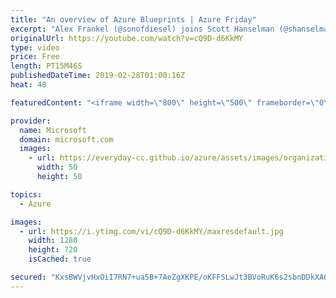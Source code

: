 ```yaml
---
title: "An overview of Azure Blueprints | Azure Friday"
excerpt: "Alex Frankel (@sonofdiesel) joins Scott Hanselman (@shanselman) to discuss Azure Blueprints. Environment creation can be a long and error prone process. Azure Blueprints helps you deploy and update cloud environments in a repeatable manner using composable artifacts such as policies, role-based access"
originalUrl: https://youtube.com/watch?v=cQ9D-d6KkMY
type: video
price: Free
length: PT15M46S
publishedDateTime: 2019-02-28T01:00:16Z
heat: 48

featuredContent: "<iframe width=\"800\" height=\"500\" frameborder=\"0\" src=\"https://www.youtube.com/embed/cQ9D-d6KkMY\" allow=\"accelerometer; autoplay; encrypted-media; gyroscope; picture-in-picture\" allowfullscreen></iframe>"

provider:
  name: Microsoft
  domain: microsoft.com
  images:
    - url: https://everyday-cc.github.io/azure/assets/images/organizations/microsoft.com-50x50.jpg
      width: 50
      height: 50

topics:
  - Azure

images:
  - url: https://i.ytimg.com/vi/cQ9D-d6KkMY/maxresdefault.jpg
    width: 1280
    height: 720
    isCached: true

secured: "KxsBWVjvHxOiI7RN7+ua5B+7AeZgXKPE/oKFFSLwJt3BVoRuK6s2sbnDDkXAOYGHtnDSGYWNJSZqdcVhlESPsMV02khZ3AaQ6gk1DUuT85WYr/FOGPzdrcpyEnXhnM3Hlsg+6Ph0GEiNG8kWzu+dNLoQnTSzKrfNCqkbp9VAvQQlPoypsa78Y73IWn3z7GACvNRtlmpZAJl2XPiv3ydB5B9jCx/9cyA+mRKUqhsL2Tdk3VSpQlPFUCtLk8F3f+u0keG2oZyyj9d6btbwpK/1wOWWtwc4r/NTGLlFiVgIH5aWoNeVQk3cGOtfIky5zJJ0XBMSWun0a+l0PIk2BO0QyIErNY86fGaRwSKKOjQ0gXa4lkkxlk0/AvdlnYCQQzrMJS8jPPXknkTYhc9tfSW70paH/AVNRdhrbPzVjXWdm64=;cVaPUhq9fEwCdlyRCizTfw=="
---
```


